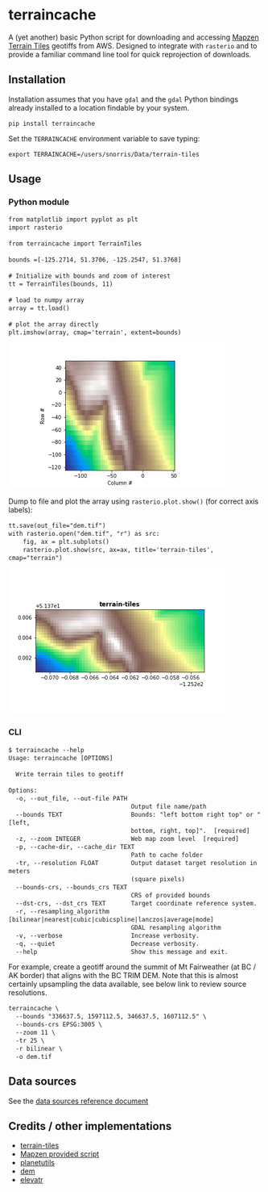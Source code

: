# terraincache

A (yet another) basic Python script for downloading and accessing [Mapzen Terrain Tiles](https://registry.opendata.aws/terrain-tiles/) geotiffs from AWS. Designed to integrate with `rasterio` and to provide a familiar command line tool for quick reprojection of downloads.

## Installation

Installation assumes that you have `gdal` and the `gdal` Python bindings already installed to a location findable by your system.

    pip install terraincache

Set the `TERRAINCACHE` environment variable to save typing:

    export TERRAINCACHE=/users/snorris/Data/terrain-tiles

## Usage

### Python module

    from matplotlib import pyplot as plt
    import rasterio

    from terraincache import TerrainTiles

    bounds =[-125.2714, 51.3706, -125.2547, 51.3768]

    # Initialize with bounds and zoom of interest
    tt = TerrainTiles(bounds, 11)

    # load to numpy array
    array = tt.load()

    # plot the array directly
    plt.imshow(array, cmap='terrain', extent=bounds)

![alt text](dem1.png "dem1")

Dump to file and plot the array using `rasterio.plot.show()` (for correct axis labels):

    tt.save(out_file="dem.tif")
    with rasterio.open("dem.tif", "r") as src:
        fig, ax = plt.subplots()
        rasterio.plot.show(src, ax=ax, title='terrain-tiles', cmap="terrain")

![alt text](dem2.png "dem2")

### CLI

    $ terraincache --help
    Usage: terraincache [OPTIONS]

      Write terrain tiles to geotiff

    Options:
      -o, --out_file, --out-file PATH
                                      Output file name/path
      --bounds TEXT                   Bounds: "left bottom right top" or "[left,
                                      bottom, right, top]".  [required]
      -z, --zoom INTEGER              Web map zoom level  [required]
      -p, --cache-dir, --cache_dir TEXT
                                      Path to cache folder
      -tr, --resolution FLOAT         Output dataset target resolution in meters
                                      (square pixels)
      --bounds-crs, --bounds_crs TEXT
                                      CRS of provided bounds
      --dst-crs, --dst_crs TEXT       Target coordinate reference system.
      -r, --resampling_algorithm [bilinear|nearest|cubic|cubicspline|lanczos|average|mode]
                                      GDAL resampling algorithm
      -v, --verbose                   Increase verbosity.
      -q, --quiet                     Decrease verbosity.
      --help                          Show this message and exit.

For example, create a geotiff around the summit of Mt Fairweather (at BC / AK border) that aligns with the BC TRIM DEM.  Note that this is almost certainly upsampling the data available, see below link to review source resolutions.

    terraincache \
      --bounds "336637.5, 1597112.5, 346637.5, 1607112.5" \
      --bounds-crs EPSG:3005 \
      --zoom 11 \
      -tr 25 \
      -r bilinear \
      -o dem.tif


## Data sources

See the [data sources reference document](https://github.com/tilezen/joerd/blob/master/docs/data-sources.md)

## Credits / other implementations

- [terrain-tiles](https://registry.opendata.aws/terrain-tiles)
- [Mapzen provided script](https://github.com/tilezen/joerd/blob/master/docs/examples/collect.py)
- [planetutils](https://github.com/interline-io/planetutils)
- [dem](https://github.com/dgketchum/dem)
- [elevatr](https://github.com/jhollist/elevatr)